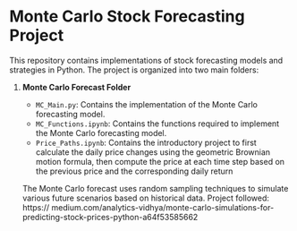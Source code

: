 # Monte Carlo Stock Forecasting Project

This repository contains implementations of stock forecasting models and strategies in Python. The project is organized into two main folders:

1. **Monte Carlo Forecast Folder**
   - `MC_Main.py`: Contains the implementation of the Monte Carlo forecasting model.
   - `MC_Functions.ipynb`: Contains the functions required to implement the Monte Carlo forecasting model.
   - `Price_Paths.ipynb`: Contains the introductory project to first calculate the daily price changes using the geometric Brownian motion formula, then compute the price at each time step based on the previous price and the corresponding daily return

   The Monte Carlo forecast uses random sampling techniques to simulate various future scenarios based on historical data. Project followed: https://        medium.com/analytics-vidhya/monte-carlo-simulations-for-predicting-stock-prices-python-a64f53585662
